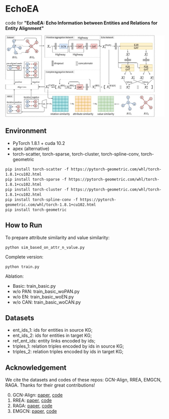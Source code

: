 # EchoEA

code for **"EchoEA: Echo Information between Entities and Relations for Entity Alignment"**

![EchoEA Framework](./assets/echoframework.jpg)

## Environment

- PyTorch 1.8.1 + cuda 10.2
- apex (alternative)
- torch-scatter, torch-sparse, torch-cluster, torch-spline-conv, torch-geometric

```shell
pip install torch-scatter -f https://pytorch-geometric.com/whl/torch-1.8.1+cu102.html
pip install torch-sparse -f https://pytorch-geometric.com/whl/torch-1.8.1+cu102.html
pip install torch-cluster -f https://pytorch-geometric.com/whl/torch-1.8.1+cu102.html
pip install torch-spline-conv -f https://pytorch-geometric.com/whl/torch-1.8.1+cu102.html
pip install torch-geometric
```

## How to Run

To prepare attribute similarity and value similarity:
```shell
python sim_based_on_attr_n_value.py
```

Complete version:
```shell
python train.py
```
Ablation:
- Basic: train_basic.py
- w/o PAN: train_basic_woPAN.py
- w/o EN: train_basic_woEN.py
- w/o CAN: train_basic_woCAN.py

## Datasets

* ent_ids_1: ids for entities in source KG;
* ent_ids_2: ids for entities in target KG;
* ref_ent_ids: entity links encoded by ids;
* triples_1: relation triples encoded by ids in source KG;
* triples_2: relation triples encoded by ids in target KG;

## Acknowledgement

We cite the datasets and codes of these repos: GCN-Align, RREA, EMGCN, RAGA. Thanks for their great contributions!

0. GCN-Align: [paper](https://www.aclweb.org/anthology/D18-1032.pdf), [code](https://github.com/1049451037/GCN-Align)
1. RREA: [paper](https://arxiv.org/pdf/2008.07962.pdf), [code](https://github.com/MaoXinn/RREA)
2. RAGA: [paper](https://arxiv.org/abs/2103.00791), [code](https://github.com/zhurboo/RAGA)
3. EMGCN: [paper](https://ieeexplore.ieee.org/document/9262038), [code](https://github.com/vinhsuhi/EMGCN)

